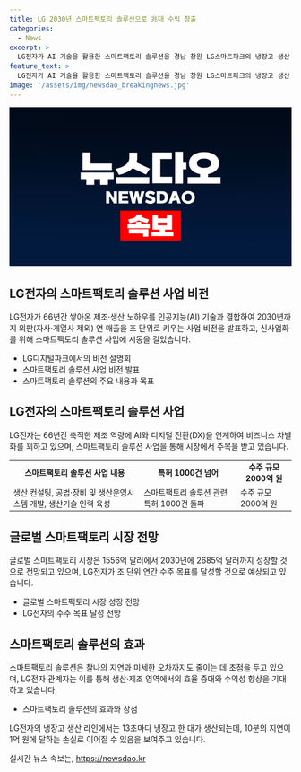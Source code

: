 ```yaml
---
title: LG 2030년 스마트팩토리 솔루션으로 兆대 수익 창출
categories:
  - News
excerpt: >
  LG전자가 AI 기술을 활용한 스마트팩토리 솔루션을 경남 창원 LG스마트파크의 냉장고 생산 라인에 적용했다. 이를 통해 LG전자는 66년간의 제조 노하우와 AI 기술을 결합하여 외판 연 매출을 조 단위로 키우겠다는 사업 비전을 밝혀, 생산 및 제조 경쟁력을 강화하고 있다. 스마트팩토리 솔루션은 공장의 효율을 높이고 지연과 오차를 최소화하여 수익성을 향상시킨다. LG전자는 이를 통해 2030년까지 조 단위 이상의 연 매출을 목표로 하고 있으며, 첫해부터 2000억 원 수주를 기록했다.
feature_text: >
  LG전자가 AI 기술을 활용한 스마트팩토리 솔루션을 경남 창원 LG스마트파크의 냉장고 생산 라인에 적용했다. 이를 통해 LG전자는 66년간의 제조 노하우와 AI 기술을 결합하여 외판 연 매출을 조 단위로 키우겠다는 사업 비전을 밝혀, 생산 및 제조 경쟁력을 강화하고 있다. 스마트팩토리 솔루션은 공장의 효율을 높이고 지연과 오차를 최소화하여 수익성을 향상시킨다. LG전자는 이를 통해 2030년까지 조 단위 이상의 연 매출을 목표로 하고 있으며, 첫해부터 2000억 원 수주를 기록했다.
image: '/assets/img/newsdao_breakingnews.jpg'
---
```


<p><img src="/assets/img/newsdao_breakingnews.jpg" alt="flaretime 속보" /></p>

<h2 data-ke-size="size26">LG전자의 스마트팩토리 솔루션 사업 비전</h2>

<p data-ke-size="size16">LG전자가 66년간 쌓아온 제조·생산 노하우를 인공지능(AI) 기술과 결합하여 2030년까지 외판(자사·계열사 제외) 연 매출을 조 단위로 키우는 사업 비전을 발표하고, 신사업화를 위해 스마트팩토리 솔루션 사업에 시동을 걸었습니다.</p>

<ul>
<li>LG디지털파크에서의 비전 설명회</li>
<li>스마트팩토리 솔루션 사업 비전 발표</li>
<li>스마트팩토리 솔루션의 주요 내용과 목표</li>
</ul>

<h2 data-ke-size="size26">LG전자의 스마트팩토리 솔루션 사업</h2>

<p data-ke-size="size16">LG전자는 66년간 축적한 제조 역량에 AI와 디지털 전환(DX)을 연계하여 비즈니스 차별화를 꾀하고 있으며, 스마트팩토리 솔루션 사업을 통해 시장에서 주목을 받고 있습니다.</p>

<table>
    <tr>
        <td style="text-align: center; height: 17px;"><b>스마트팩토리 솔루션 사업 내용</b></td>
        <td style="text-align: center; height: 17px;"><b>특허 1000건 넘어</b></td>
        <td style="text-align: center; height: 17px;"><b>수주 규모 2000억 원</b></td>
    </tr>
    <tr>
        <td style="text-align: left; height: 17px;">생산 컨설팅, 공법·장비 및 생산운영시스템 개발, 생산기술 인력 육성</td>
        <td style="text-align: left; height: 17px;">스마트팩토리 솔루션 관련 특허 1000건 돌파</td>
        <td style="text-align: left; height: 17px;">수주 규모 2000억 원</td>
    </tr>
</table>

<h2 data-ke-size="size26">글로벌 스마트팩토리 시장 전망</h2>

<p data-ke-size="size16">글로벌 스마트팩토리 시장은 1556억 달러에서 2030년에 2685억 달러까지 성장할 것으로 전망되고 있으며, LG전자가 조 단위 연간 수주 목표를 달성할 것으로 예상되고 있습니다.</p>

<ul>
<li>글로벌 스마트팩토리 시장 성장 전망</li>
<li>LG전자의 수주 목표 달성 전망</li>
</ul>

<h2 data-ke-size="size26">스마트팩토리 솔루션의 효과</h2>

<p data-ke-size="size16">스마트팩토리 솔루션은 찰나의 지연과 미세한 오차까지도 줄이는 데 초점을 두고 있으며, LG전자 관계자는 이를 통해 생산·제조 영역에서의 효율 증대와 수익성 향상을 기대하고 있습니다.</p>

<ul>
<li>스마트팩토리 솔루션의 효과와 장점</li>
</ul>

<p data-ke-size="size16">LG전자의 냉장고 생산 라인에서는 13초마다 냉장고 한 대가 생산되는데, 10분의 지연이 1억 원에 달하는 손실로 이어질 수 있음을 보여주고 있습니다.</p>
실시간 뉴스 속보는, <a href="https://newsdao.kr" rel="dofollow">https://newsdao.kr</a>


